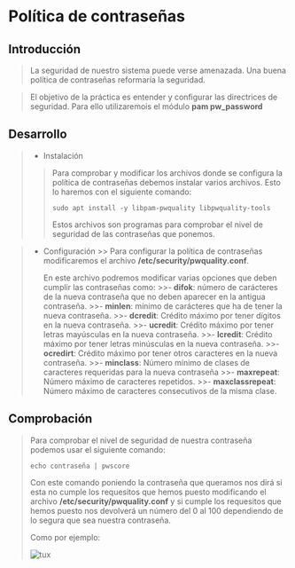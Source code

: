 # Política de contraseñas

## Introducción

>La seguridad de nuestro sistema puede verse amenazada. Una buena política de contraseñas reformaría la seguridad.

>El objetivo de la práctica es entender y configurar las directrices de seguridad. Para ello utilizaremois el módulo **pam pw_password**

## Desarrollo

>* Instalación
  >>Para comprobar y modificar los archivos donde se configura la política de contraseñas debemos instalar varios archivos. Esto lo haremos con el siguiente comando: <p>```sudo apt install -y libpam-pwquality libpwquality-tools``` <p>Estos archivos son programas para comprobar el nivel de seguridad de las contraseñas que ponemos.

>* Configuración 
    >> Para configurar la política de contraseñas modificaremos el archivo **/etc/security/pwquality.conf**. <p>En este archivo podremos modificar varias opciones que deben cumplir las contraseñas como: 
    >>- **difok**: número de carácteres de la nueva contraseña que no deben aparecer en la antigua contraseña.
    >>- **minlen**: mínimo de carácteres que ha de tener la nueva contraseña.
    >>- **dcredit**: Crédito máximo por tener dígitos en la nueva contraseña.
    >>- **ucredit**: Crédito máximo por tener letras mayúsculas en la nueva contraseña.
    >>- **lcredit**: Crédito máximo por tener letras minúsculas en la nueva contraseña.
    >>- **ocredirt**: Crédito máximo por tener otros caracteres en la nueva contraseña.
    >>- **minclass**: Número mínimo de clases de caracteres requeridas para la nueva contraseña
    >>- **maxrepeat**: Número máximo de caracteres repetidos.
    >>- **maxclassrepeat**: Número máximo de caracteres consecutivos de la misma clase.
## Comprobación
>Para comprobar el nivel de seguridad de nuestra contraseña podemos usar el siguiente comando: <p>```echo contraseña | pwscore``` <p>Con este comando poniendo la contraseña que queramos nos dirá si esta no cumple los requesitos que hemos puesto modificando el archivo **/etc/security/pwquality.conf** y si cumple los requesitos que hemos puesto nos devolverá un número del 0 al 100 dependiendo de lo segura que sea nuestra contraseña. <p>Como por ejemplo:<p>
![tux]()